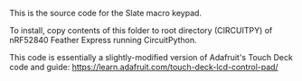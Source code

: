 This is the source code for the Slate macro keypad.

To install, copy contents of this folder to root directory (CIRCUITPY) of nRF52840 Feather Express running CircuitPython.

This code is essentially a slightly-modified version of Adafruit's Touch Deck code and guide:
https://learn.adafruit.com/touch-deck-lcd-control-pad/